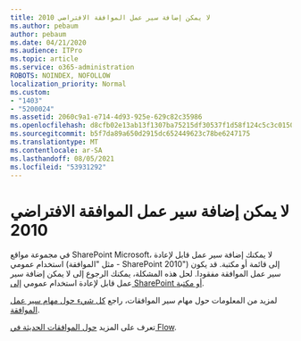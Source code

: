 ```yaml
---
title: لا يمكن إضافة سير عمل الموافقة الافتراضي 2010
ms.author: pebaum
author: pebaum
ms.date: 04/21/2020
ms.audience: ITPro
ms.topic: article
ms.service: o365-administration
ROBOTS: NOINDEX, NOFOLLOW
localization_priority: Normal
ms.custom:
- "1403"
- "5200024"
ms.assetid: 2060c9a1-e714-4d93-925e-629c82c35986
ms.openlocfilehash: d8cfb02e13ab13f1307ba75215df30537f1d58f124c5c3c015037eae2b00c35c
ms.sourcegitcommit: b5f7da89a650d2915dc652449623c78be6247175
ms.translationtype: MT
ms.contentlocale: ar-SA
ms.lasthandoff: 08/05/2021
ms.locfileid: "53931292"
---
```

# <a name="cant-add-default-2010-approval-workflow"></a>لا يمكن إضافة سير عمل الموافقة الافتراضي 2010

في مجموعة مواقع SharePoint Microsoft، لا يمكنك إضافة سير عمل قابل لإعادة استخدام عمومي (مثل "الموافقة - SharePoint 2010") إلى قائمة أو مكتبة. قد يكون سير عمل الموافقة مفقودا. لحل هذه المشكلة، يمكنك الرجوع إلى لا يمكن إضافة سير عمل قابل لإعادة استخدام عمومي [إلى SharePoint أو مكتبة](https://support.microsoft.com/help/4467263/sharepoint-designer-2013-shows-empty-wfpub-library).

لمزيد من المعلومات حول مهام سير الموافقات، راجع [كل شيء حول مهام سير عمل الموافقة](https://support.office.com/article/All-about-Approval-workflows-078C5A89-821F-44A9-9530-40BB34F9F742). 
 
تعرف على المزيد [حول الموافقات الحديثة في Flow](https://flow.microsoft.com/blog/introducing-modern-approvals). 
  